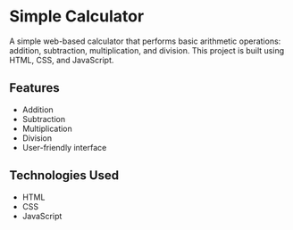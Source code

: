 # Simple Calculator

A simple web-based calculator that performs basic arithmetic operations: addition, subtraction, multiplication, and division. This project is built using HTML, CSS, and JavaScript.

## Features

- Addition
- Subtraction
- Multiplication
- Division
- User-friendly interface

## Technologies Used

- HTML
- CSS
- JavaScript




